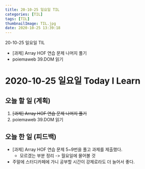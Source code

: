 ```yaml
---
title: 20-10-25 일요일 TIL
categories: [TIL]
tags: [TIL]
thumbnailImage: TIL.jpg
date: 2020-10-25 13:39:18
---
```


<!-- more -->
20-10-25 일요일 TIL
- [과제] Array HOF 연습 문제 나머지 풀기
- poiemaweb 39.DOM 읽기
<!-- excerpt -->

# 2020-10-25 일요일 Today I Learn

## 오늘 할 일 (계획)
1. ~~[과제] Array HOF 연습 문제 나머지 풀기~~
2. poiemaweb 39.DOM 읽기

## 오늘 한 일 (피드백)

- [과제] Array HOF 연습 문제 5~9번을 풀고 과제를 제출했다.
    - 모르겠는 부분 정리 -> 월요일에 물어볼 것
- 주말에 스터디카페에 가니 공부할 시간이 강제로라도 더 늘어서 좋다.